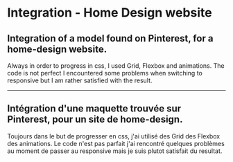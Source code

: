 # Integration - Home Design website
  
## Integration of a model found on Pinterest, for a home-design website.
Always in order to progress in css, I used Grid, Flexbox and animations.
The code is not perfect I encountered some problems when switching to responsive but I am rather satisfied with the result.
  
------
  
## Intégration d'une maquette trouvée sur Pinterest, pour un site de home-design.
Toujours dans le but de progresser en css, j'ai utilisé des Grid des Flexbox des animations.
Le code n'est pas parfait j'ai rencontré quelques problèmes au moment de passer au responsive mais je suis plutot satisfait du resultat.
